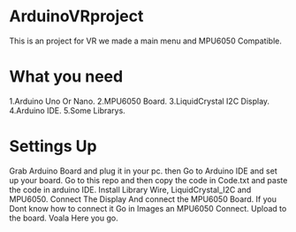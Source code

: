 # ArduinoVRproject
This is an project for VR we made a main menu and MPU6050 Compatible. 
# What you need
1.Arduino Uno Or Nano.
2.MPU6050 Board.
3.LiquidCrystal I2C Display.
4.Arduino IDE.
5.Some Librarys.
# Settings Up
Grab Arduino Board and plug it in your pc.
then Go to Arduino IDE and set up your board.
Go to this repo and then copy the code in Code.txt and paste the code in arduino IDE.
Install Library Wire, LiquidCrystal_I2C and MPU6050.
Connect The Display And connect the MPU6050 Board. If you Dont know how to connect it Go in Images an MPU6050 Connect.
Upload to the board.
Voala Here you go.

